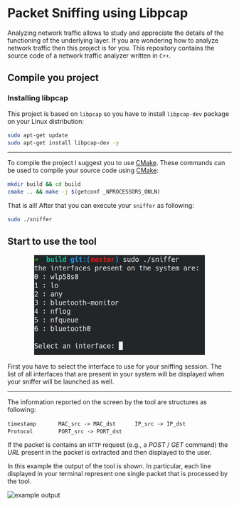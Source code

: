 # Packet Sniffing using Libpcap
Analyzing network traffic allows to study and appreciate the details of the functioning of the underlying layer. If you are wondering how to analyze network traffic then this project is for you.
This repository contains the source code of a network traffic analyzer written in `C++`.



## Compile you project

### Installing libpcap

This project is based on `libpcap` so you have to install `libpcap-dev` package on your Linux distribution:

````bash
sudo apt-get update
sudo apt-get install libpcap-dev -y
````

---

To compile the project I suggest you to use [CMake](https://cmake.org/). These commands can be used to compile your source code using [CMake](https://cmake.org/):

``` bash
mkdir build && cd build
cmake .. && make -j $(getconf _NPROCESSORS_ONLN)
```

That is all!
After that you can execute your `sniffer` as following:

``` bash
sudo ./sniffer
```



## Start to use the tool

<p align="center">
<img src="./images/launcher.png" 
      alt="interface launcher" 
      height="225" />
</p>

First you have to select the interface to use for your sniffing session.
The list of all interfaces that are present in your system will be displayed when your sniffer will be launched as well.

---

The information reported on the screen by the tool are structures as following:

``` timestamp		MAC_src -> MAC_dst		IP_src -> IP_dst		Protocol		PORT_src -> PORT_dst ```

If the packet is contains an `HTTP` request (e.g., a *POST* / *GET* command) the *URL* present in the packet is extracted and then displayed to the user.

In this example the output of the tool is shown. In particular, each line displayed in your terminal represent one single packet that is processed by the tool.

![example output](./images/example_output.png)
